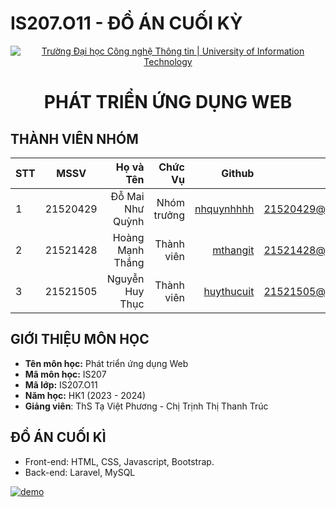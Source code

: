 # IS207.O11 - ĐỒ ÁN CUỐI KỲ
<!-- Banner -->
<p align="center">
  <a href="https://www.uit.edu.vn/" title="Trường Đại học Công nghệ Thông tin" style="border: none;">
    <img src="https://i.imgur.com/WmMnSRt.png" alt="Trường Đại học Công nghệ Thông tin | University of Information Technology">
  </a>
</p>

<h1 align="center"><b>PHÁT TRIỂN ỨNG DỤNG WEB</b></h>

## THÀNH VIÊN NHÓM
|STT| MSSV      | Họ và Tên         |Chức Vụ    | Github                                                  | Email                   |
|---|:---------:| -----------------:|----------:|-------------------------------------------:|-------------------------:
| 1 | 21520429  | Đỗ Mai Như Quỳnh  |Nhóm trưởng|[nhquynhhhh](https://github.com/nhquynhhh)  |21520429@gm.uit.edu.vn   |
| 2 | 21521428  | Hoàng Mạnh Thắng  |Thành viên |[mthangit](https://github.com/mthangit)     |21521428@gm.uit.edu.vn   |
| 3 | 21521505  | Nguyễn Huy Thục   |Thành viên |[huythucuit](https://github.com/huythucuit) |21521505@gm.uit.edu.vn   |

## GIỚI THIỆU MÔN HỌC
* **Tên môn học:** Phát triển ứng dụng Web
* **Mã môn học:** IS207
* **Mã lớp:** IS207.O11
* **Năm học:** HK1 (2023 - 2024)
* **Giảng viên**: ThS Tạ Việt Phương - Chị Trịnh Thị Thanh Trúc


## ĐỒ ÁN CUỐI KÌ
- Front-end: HTML, CSS, Javascript, Bootstrap.
- Back-end: Laravel, MySQL

<a href="https://ibb.co/X7MvN7N"><img src="https://i.ibb.co/y67bG6G/demo.png" alt="demo" border="0" /></a>


